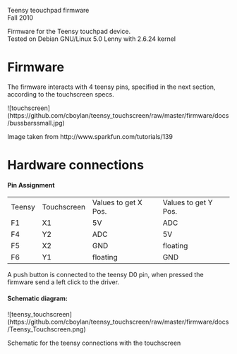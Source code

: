 
<p>Teensy teouchpad firmware  <br>
Fall 2010</p>

<p>Firmware for the Teensy touchpad device.  <br>
Tested on Debian GNU/Linux 5.0 Lenny with 2.6.24 kernel</p>

<h1>Firmware</h1>

<p>The firmware interacts with 4 teensy pins, specified in the next section, 
according to the touchscreen specs.</p>
![touchscreen](https://github.com/cboylan/teensy_touchscreen/raw/master/firmware/docs/bussbarssmall.jpg)
<p>Image taken from http://www.sparkfun.com/tutorials/139</p>

<h1>Hardware connections</h1>


<h4>Pin Assignment</h4>
<table>
  <tr>
  	<td>Teensy</td>
  	<td>Touchscreen</td>
  	<td>Values to get X Pos.</td>
  	<td>Values to get Y Pos.</td>
  </tr>
  <tr>
  	<td>F1</td>
  	<td>X1</td>
  	<td>5V</td>
  	<td>ADC</td>
  </tr>
  <tr>
  	<td>F4</td>
  	<td>Y2</td>
  	<td>ADC</td>
  	<td>5V</td>
  </tr>
  <tr>
  	<td>F5</td>
  	<td>X2</td>
  	<td>GND</td>  	
  	<td>floating</td>
  </tr>
  <tr>
  	<td>F6</td>
  	<td>Y1</td>
  	<td>floating</td>
  	<td>GND</td>
  </tr>

</table>

A push button is connected to the teensy D0 pin, when pressed the firmware
send a left click to the driver.

<h4>Schematic diagram:</h4>
![teensy_touchscreen](https://github.com/cboylan/teensy_touchscreen/raw/master/firmware/docs/Teensy_Touchscreen.png)

Schematic for the teensy connections with the touchscreen